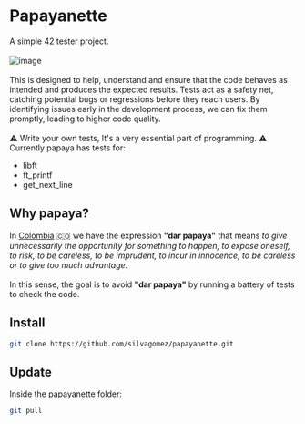 # Papayanette

A simple 42 tester project.
<br><br>
![image](https://github.com/silvagomez/papayanette/assets/38257521/41d9b587-961a-4175-9436-01ab277c7778)
<br><br>
This is designed to help, understand and ensure that the code behaves as intended and produces the expected results. Tests act as a safety net, catching potential bugs or regressions before they reach users. By identifying issues early in the development process, we can fix them promptly, leading to higher code quality.
<br><br>
⚠️ Write your own tests, It's a very essential part of programming. ⚠️
Currently papaya has tests for: 
* libft
* ft_printf
* get_next_line

## Why papaya?
In [Colombia](https://www.colombia.co/) :colombia: we have the expression **"dar papaya"** that means _to give unnecessarily the opportunity for something to happen, to expose oneself, to risk, to be careless, to be imprudent, to incur in innocence, to be careless or to give too much advantage._
<br><br>
In this sense, the goal is to avoid **"dar papaya"** by running a battery of tests to check the code.

## Install
```bash
git clone https://github.com/silvagomez/papayanette.git
```
## Update
Inside the papayanette folder:
```bash
git pull
```
